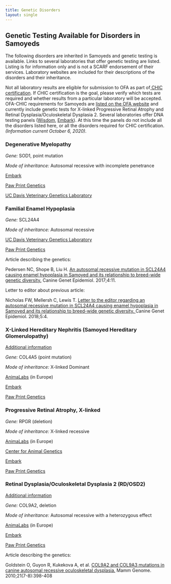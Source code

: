 ```yaml
---
title: Genetic Disorders
layout: single
---
```


## **Genetic Testing Available for Disorders in Samoyeds**

The following disorders are inherited in Samoyeds and genetic testing is available. Links to several laboratories that offer genetic testing are listed. Listing is for information only and is not a SCARF endorsement of their services. Laboratory websites are included for their descriptions of the disorders and their inheritance.

Not all laboratory results are eligible for submission to OFA as part of[ CHIC certification](https://www.ofa.org/about/chic-program). If CHIC certification is the goal, please verify which tests are required and whether results from a particular laboratory will be accepted. OFA-CHIC requirements for Samoyeds are [listed on the OFA website](https://www.ofa.org/recommended-tests?breed=SA) and currently include genetic tests for X-linked Progressive Retinal Atrophy and Retinal Dysplasia/Oculoskeletal Dysplasia 2. Several laboratories offer DNA testing panels ([Wisdom](https://wisdompanel.com/en-us/products/wisdom-panel-premium), [Embark](https://shop.embarkvet.com/products/embark-dog-dna-test-kit)). At this time the panels do not include all the disorders listed here, or all the disorders required for CHIC certification. _(Information current October 6, 2020)._

### **Degenerative Myelopathy**

_Gene:_ SOD1, point mutation

_Mode of inheritance:_ Autosomal recessive with incomplete penetrance

[Embark](https://shop.embarkvet.com/products/embark-for-breeders-dog-dna-test-kit)

[Paw Print Genetics](https://www.pawprintgenetics.com/products/tests/details/87/?breed=26)

[UC Davis Veterinary Genetics Laboratory](https://vgl.ucdavis.edu/test/degenerative-myelopathy)

### **Familial Enamel Hypoplasia**

_Gene:_ SCL24A4

_Mode of inheritance:_ Autosomal recessive

[UC Davis Veterinary Genetics Laboratory](https://vgl.ucdavis.edu/test/feh-samoyed)

[Paw Print Genetics](https://www.pawprintgenetics.com/products/breeds/26/)

Article describing the genetics:

Pedersen NC, Shope B, Liu H. [An autosomal recessive mutation in SCL24A4 causing enamel hypoplasia in Samoyed and its relationship to breed-wide genetic diversity.](https://www.ncbi.nlm.nih.gov/pmc/articles/PMC5699110/) Canine Genet Epidemiol. 2017;4:11.

Letter to editor about previous article:

Nicholas FW, Mellersh C, Lewis T. [Letter to the editor regarding an autosomal recessive mutation in SCL24A4 causing enamel hypoplasia in Samoyed and its relationship to breed-wide genetic diversity. ](https://www.ncbi.nlm.nih.gov/pmc/articles/PMC5930769/)Canine Genet Epidemiol. 2018;5:4.

### **X-Linked Hereditary Nephritis (Samoyed Hereditary Glomerulopathy)**

[Additional information](/diseases/hereditary-nephritis/)

_Gene:_ COL4A5 (point mutation)

_Mode of inheritance:_ X-linked Dominant

[AnimaLabs](http://www.animalabs.com/shop/dogs/samoyed-hereditary-nephritis-glomerulopathy/) (in Europe)

[Embark](https://shop.embarkvet.com/products/embark-for-breeders-dog-dna-test-kit)

[Paw Print Genetics](https://www.pawprintgenetics.com/products/tests/details/76/?breed=26)

### **Progressive Retinal Atrophy, X-linked**

_Gene:_ RPGR (deletion)

_Mode of inheritance:_ X-linked recessive

[AnimaLabs](http://www.animalabs.com/shop/dogs/x-linked-progressive-retinal-atrophy-1-xlpra1gres/) (in Europe)

[Center for Animal Genetics](https://www.centerforanimalgenetics.com/services/dog-genetic-testing/hereditary-disease-testing-for-dogs/xlpra/)

[Embark](https://shop.embarkvet.com/products/embark-for-breeders-dog-dna-test-kit)

[Paw Print Genetics](https://www.pawprintgenetics.com/products/tests/details/214/?breed=26)

### **Retinal Dysplasia/Oculoskeletal Dysplasia 2 (RD/OSD2)**

[Additional information](/diseases/retinal-dysplasia-folds/)

_Gene:_ COL9A2, deletion

_Mode of inheritance:_ Autosomal recessive with a heterozygous effect

[AnimaLabs](http://www.animalabs.com/shop/dogs/retinal-dysplasia-oculoskeletal-dysplasia-samoyed/) (in Europe)

[Embark](https://shop.embarkvet.com/products/embark-for-breeders-dog-dna-test-kit)

[Paw Print Genetics](https://www.pawprintgenetics.com/products/breeds/26/)

Article describing the genetics:

Goldstein O, Guyon R, Kukekova A, et al. [COL9A2 and COL9A3 mutations in canine autosomal recessive oculoskeletal dysplasia.](https://www.ncbi.nlm.nih.gov/pmc/articles/PMC2954766/) Mamm Genome. 2010;21(7-8):398-408

